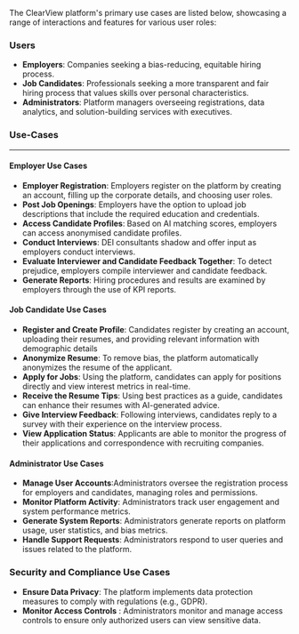 
The ClearView platform's primary use cases are listed below, showcasing a range of interactions and features for various user roles:

### Users
* __Employers__: Companies seeking a bias-reducing, equitable hiring process.
* __Job Candidates__: Professionals seeking a more transparent and fair hiring process that values skills over personal characteristics.
* __Administrators__: Platform managers overseeing registrations, data analytics, and solution-building services with executives.

### Use-Cases
---


#### Employer Use Cases

* __Employer Registration__: Employers register on the platform by creating an account, filling up the corporate details, and choosing user roles.
* __Post Job Openings__: Employers have the option to upload job descriptions that include the required education and credentials.
* __Access Candidate Profiles__: Based on AI matching scores, employers can access anonymised candidate profiles.
* __Conduct Interviews__: DEI consultants shadow and offer input as employers conduct interviews.
* __Evaluate Interviewer and Candidate Feedback Together__: To detect prejudice, employers compile interviewer and candidate feedback.
* __Generate Reports__: Hiring procedures and results are examined by employers through the use of KPI reports.

#### Job Candidate Use Cases

* __Register and Create Profile__: Candidates register by creating an account, uploading their resumes, and providing relevant information with demographic details
* __Anonymize Resume__: To remove bias, the platform automatically anonymizes the resume of the applicant.
* __Apply for Jobs__: Using the platform, candidates can apply for positions directly and view interest metrics in real-time.
* __Receive the Resume Tips__: Using best practices as a guide, candidates can enhance their resumes with AI-generated advice.
* __Give Interview Feedback__: Following interviews, candidates reply to a survey with their experience on the interview process.
* __View Application Status__: Applicants are able to monitor the progress of their applications and correspondence with recruiting companies.

#### Administrator Use Cases
* __Manage User Accounts__:Administrators oversee the registration process for employers and candidates, managing roles and permissions.
*  __Monitor Platform Activity__: Administrators track user engagement and system performance metrics.
* __Generate System Reports__: Administrators generate reports on platform usage, user statistics, and bias metrics.
*  __Handle Support Requests__: Administrators respond to user queries and issues related to the platform.

 ### Security and Compliance Use Cases
* __Ensure Data Privacy__: The platform implements data protection measures to comply with regulations (e.g., GDPR).
* __Monitor Access Controls__ : Administrators monitor and manage access controls to ensure only authorized users can view sensitive data.
